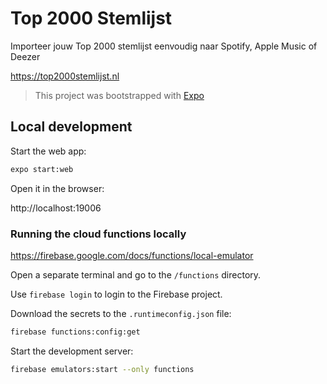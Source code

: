 # Top 2000 Stemlijst

Importeer jouw Top 2000 stemlijst eenvoudig naar Spotify, Apple Music of Deezer

https://top2000stemlijst.nl

> This project was bootstrapped with [Expo](https://expo.io)


## Local development

Start the web app:

```sh
expo start:web
```

Open it in the browser:

http://localhost:19006


### Running the cloud functions locally

https://firebase.google.com/docs/functions/local-emulator

Open a separate terminal and go to the `/functions` directory.

Use `firebase login` to login to the Firebase project.

Download the secrets to the `.runtimeconfig.json` file:

```sh
firebase functions:config:get
```

Start the development server:

```sh
firebase emulators:start --only functions
```


